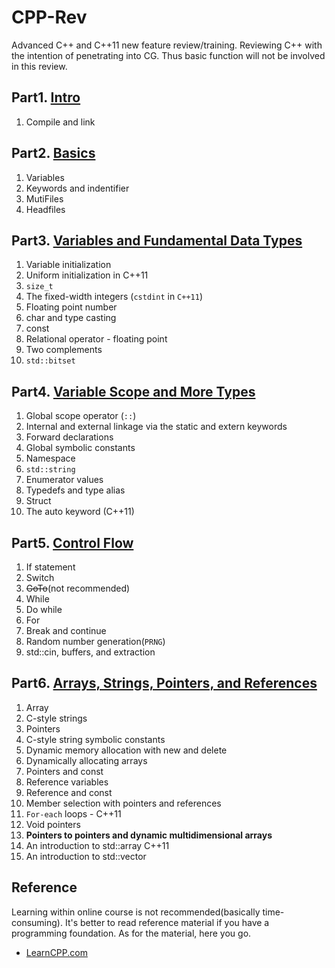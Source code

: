 # CPP-Rev
Advanced C++ and C++11 new feature review/training. Reviewing C++ with the intention of penetrating into CG. Thus basic function will not be involved in this review.
## Part1. [Intro](./md/Chapter01Intro.md)
1. Compile and link
## Part2. [Basics](./md/Chapter02Basics.md)
1. Variables
2. Keywords and indentifier
3. MutiFiles
4. Headfiles
## Part3. [Variables and Fundamental Data Types](./md/Chapter03VarAndDataType.md)
1. Variable initialization
2. Uniform initialization in C++11
3. `size_t`
4. The fixed-width integers (`cstdint` in `C++11`)
5. Floating point number
6. char and type casting
7. const
8. Relational operator - floating point
9. Two complements
10. `std::bitset` 
## Part4. [Variable Scope and More Types](./md/Chapter04AdvVarAndType.md)
1. Global scope operator (`::`)
2. Internal and external linkage via the static and extern keywords
3. Forward declarations
4. Global symbolic constants
5. Namespace
6. `std::string`
7. Enumerator values
8. Typedefs and type alias
9. Struct
10. The auto keyword (C++11)
## Part5. [Control Flow](./md/Chapter05ControlFlow.md)
1. If statement
2. Switch
3. ~~GoTo~~(not recommended)
4. While
5. Do while
6. For
7. Break and continue
8. Random number generation(`PRNG`)
9. std::cin, buffers, and extraction
## Part6. [Arrays, Strings, Pointers, and References](./md/Chapter06Array.md)
1. Array
2. C-style strings
3. Pointers
4. C-style string symbolic constants
5. Dynamic memory allocation with new and delete
6. Dynamically allocating arrays
7. Pointers and const
8. Reference variables
9. Reference and const
10. Member selection with pointers and references
11. `For-each` loops - C++11
12. Void pointers
13. **Pointers to pointers and dynamic multidimensional arrays**
14. An introduction to std::array C++11
15. An introduction to std::vector
## Reference
Learning within online course is not recommended(basically time-consuming). It's better to read reference material if you have a programming foundation. As for the material, here you go.
* [LearnCPP.com](https://www.learncpp.com/cpp-tutorial/introduction-to-cplusplus/)
   
